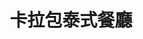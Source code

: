 ---
title: "卡拉包泰式餐廳"
description: "卡拉包泰式餐廳"
layout: shop
keywords:
  - 美食競賽
  - 台灣美食
  - 美食精選
datePublished: "2025-06-30"
dateModified: "2025-07-07"
city: "高雄市"
district: "新興區"
address: "高雄市新興區中正三路54號"
phone: "072367668"
geo: "22.631106261891045, 120.3090951588807"
google_map: "https://maps.app.goo.gl/iiGoHinUDjNwHMAK9"
footinder: "https://footinder.com.tw/%e9%ab%98%e9%9b%84%e5%b8%82%e6%96%b0%e8%88%88%e5%8d%80/11516/"
official: "https://www.facebook.com/profile.php?id=100064301155159"
award:
  - name: "500盤"
    year: "2024"
    entries:
      - dishes:
          - "火燒島"

---